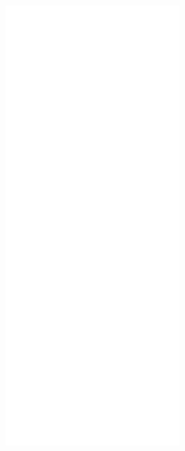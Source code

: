 <div align=center>
    <img align=top width="400px" src="https://github.com/jugal09xx/jugal09xx/blob/main/github-metrics.svg"/>
    <img align=top width="400px" src="https://github.com/jugal09xx/jugal09xx/blob/main/github-metrics-plugin-stars.svg"/>
<div>
